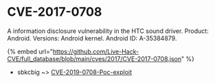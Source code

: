# CVE-2017-0708

A information disclosure vulnerability in the HTC sound driver. Product: Android. Versions: Android kernel. Android ID: A-35384879.

{% embed url="https://github.com/Live-Hack-CVE/full_database/blob/main/cves/2017/CVE-2017-0708.json" %}


* sbkcbig ~> [CVE-2019-0708-Poc-exploit](https://zeste.alice-snow.ru/2017/database/cve-2017-0708/cve-2019-0708-poc-exploit-sbkcbig)